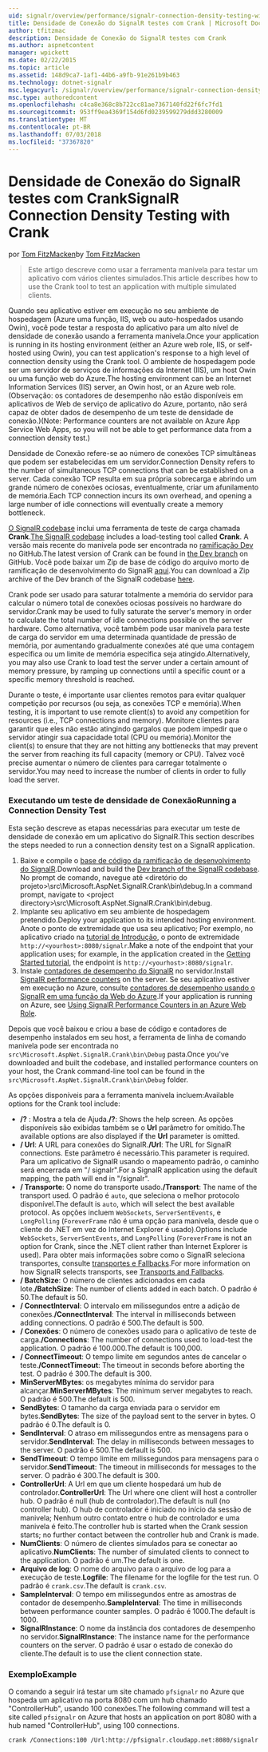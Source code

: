 ```yaml
---
uid: signalr/overview/performance/signalr-connection-density-testing-with-crank
title: Densidade de Conexão do SignalR testes com Crank | Microsoft Docs
author: tfitzmac
description: Densidade de Conexão do SignalR testes com Crank
ms.author: aspnetcontent
manager: wpickett
ms.date: 02/22/2015
ms.topic: article
ms.assetid: 148d9ca7-1af1-44b6-a9fb-91e261b9b463
ms.technology: dotnet-signalr
msc.legacyurl: /signalr/overview/performance/signalr-connection-density-testing-with-crank
msc.type: authoredcontent
ms.openlocfilehash: c4ca8e368c8b722cc81ae7367140fd22f6fc7fd1
ms.sourcegitcommit: 953ff9ea4369f154d6fd0239599279ddd3280009
ms.translationtype: MT
ms.contentlocale: pt-BR
ms.lasthandoff: 07/03/2018
ms.locfileid: "37367820"
---
```

<a name="signalr-connection-density-testing-with-crank"></a><span data-ttu-id="dad44-103">Densidade de Conexão do SignalR testes com Crank</span><span class="sxs-lookup"><span data-stu-id="dad44-103">SignalR Connection Density Testing with Crank</span></span>
====================
<span data-ttu-id="dad44-104">por [Tom FitzMacken](https://github.com/tfitzmac)</span><span class="sxs-lookup"><span data-stu-id="dad44-104">by [Tom FitzMacken](https://github.com/tfitzmac)</span></span>

> <span data-ttu-id="dad44-105">Este artigo descreve como usar a ferramenta manivela para testar um aplicativo com vários clientes simulados.</span><span class="sxs-lookup"><span data-stu-id="dad44-105">This article describes how to use the Crank tool to test an application with multiple simulated clients.</span></span>


<span data-ttu-id="dad44-106">Quando seu aplicativo estiver em execução no seu ambiente de hospedagem (Azure uma função, IIS, web ou auto-hospedados usando Owin), você pode testar a resposta do aplicativo para um alto nível de densidade de conexão usando a ferramenta manivela.</span><span class="sxs-lookup"><span data-stu-id="dad44-106">Once your application is running in its hosting environment (either an Azure web role, IIS, or self-hosted using Owin), you can test application's response to a high level of connection density using the Crank tool.</span></span> <span data-ttu-id="dad44-107">O ambiente de hospedagem pode ser um servidor de serviços de informações da Internet (IIS), um host Owin ou uma função web do Azure.</span><span class="sxs-lookup"><span data-stu-id="dad44-107">The hosting environment can be an Internet Information Services (IIS) server, an Owin host, or an Azure web role.</span></span> <span data-ttu-id="dad44-108">(Observação: os contadores de desempenho não estão disponíveis em aplicativos de Web de serviço de aplicativo do Azure, portanto, não será capaz de obter dados de desempenho de um teste de densidade de conexão.)</span><span class="sxs-lookup"><span data-stu-id="dad44-108">(Note: Performance counters are not available on Azure App Service Web Apps, so you will not be able to get performance data from a connection density test.)</span></span>

<span data-ttu-id="dad44-109">Densidade de Conexão refere-se ao número de conexões TCP simultâneas que podem ser estabelecidas em um servidor.</span><span class="sxs-lookup"><span data-stu-id="dad44-109">Connection Density refers to the number of simultaneous TCP connections that can be established on a server.</span></span> <span data-ttu-id="dad44-110">Cada conexão TCP resulta em sua própria sobrecarga e abrindo um grande número de conexões ociosas, eventualmente, criar um afunilamento de memória.</span><span class="sxs-lookup"><span data-stu-id="dad44-110">Each TCP connection incurs its own overhead, and opening a large number of idle connections will eventually create a memory bottleneck.</span></span>

<span data-ttu-id="dad44-111">[O SignalR codebase](https://github.com/signalr/signalr) inclui uma ferramenta de teste de carga chamada **Crank**.</span><span class="sxs-lookup"><span data-stu-id="dad44-111">[The SignalR codebase](https://github.com/signalr/signalr) includes a load-testing tool called **Crank**.</span></span> <span data-ttu-id="dad44-112">A versão mais recente do manivela pode ser encontrada no [ramificação Dev](https://github.com/SignalR/signalr/tree/dev) no GitHub.</span><span class="sxs-lookup"><span data-stu-id="dad44-112">The latest version of Crank can be found in [the Dev branch](https://github.com/SignalR/signalr/tree/dev) on GitHub.</span></span> <span data-ttu-id="dad44-113">Você pode baixar um Zip de base de código do arquivo morto de ramificação de desenvolvimento do SignalR [aqui](https://github.com/SignalR/SignalR/archive/dev.zip).</span><span class="sxs-lookup"><span data-stu-id="dad44-113">You can download a Zip archive of the Dev branch of the SignalR codebase [here](https://github.com/SignalR/SignalR/archive/dev.zip).</span></span>

<span data-ttu-id="dad44-114">Crank pode ser usado para saturar totalmente a memória do servidor para calcular o número total de conexões ociosas possíveis no hardware do servidor.</span><span class="sxs-lookup"><span data-stu-id="dad44-114">Crank may be used to fully saturate the server's memory in order to calculate the total number of idle connections possible on the server hardware.</span></span> <span data-ttu-id="dad44-115">Como alternativa, você também pode usar manivela para teste de carga do servidor em uma determinada quantidade de pressão de memória, por aumentando gradualmente conexões até que uma contagem específica ou um limite de memória específica seja atingido.</span><span class="sxs-lookup"><span data-stu-id="dad44-115">Alternatively, you may also use Crank to load test the server under a certain amount of memory pressure, by ramping up connections until a specific count or a specific memory threshold is reached.</span></span>

<span data-ttu-id="dad44-116">Durante o teste, é importante usar clientes remotos para evitar qualquer competição por recursos (ou seja, as conexões TCP e memória).</span><span class="sxs-lookup"><span data-stu-id="dad44-116">When testing, it is important to use remote client(s) to avoid any competition for resources (i.e., TCP connections and memory).</span></span> <span data-ttu-id="dad44-117">Monitore clientes para garantir que eles não estão atingindo gargalos que podem impedir que o servidor atingir sua capacidade total (CPU ou memória).</span><span class="sxs-lookup"><span data-stu-id="dad44-117">Monitor the client(s) to ensure that they are not hitting any bottlenecks that may prevent the server from reaching its full capacity (memory or CPU).</span></span> <span data-ttu-id="dad44-118">Talvez você precise aumentar o número de clientes para carregar totalmente o servidor.</span><span class="sxs-lookup"><span data-stu-id="dad44-118">You may need to increase the number of clients in order to fully load the server.</span></span>

### <a name="running-a-connection-density-test"></a><span data-ttu-id="dad44-119">Executando um teste de densidade de Conexão</span><span class="sxs-lookup"><span data-stu-id="dad44-119">Running a Connection Density Test</span></span>

<span data-ttu-id="dad44-120">Esta seção descreve as etapas necessárias para executar um teste de densidade de conexão em um aplicativo do SignalR.</span><span class="sxs-lookup"><span data-stu-id="dad44-120">This section describes the steps needed to run a connection density test on a SignalR application.</span></span>

1. <span data-ttu-id="dad44-121">Baixe e compile o [base de código da ramificação de desenvolvimento do SignalR](https://github.com/SignalR/SignalR/archive/dev.zip).</span><span class="sxs-lookup"><span data-stu-id="dad44-121">Download and build the [Dev branch of the SignalR codebase](https://github.com/SignalR/SignalR/archive/dev.zip).</span></span> <span data-ttu-id="dad44-122">No prompt de comando, navegue até &lt;diretório do projeto&gt;\src\Microsoft.AspNet.SignalR.Crank\bin\debug.</span><span class="sxs-lookup"><span data-stu-id="dad44-122">In a command prompt, navigate to &lt;project directory&gt;\src\Microsoft.AspNet.SignalR.Crank\bin\debug.</span></span>
2. <span data-ttu-id="dad44-123">Implante seu aplicativo em seu ambiente de hospedagem pretendido.</span><span class="sxs-lookup"><span data-stu-id="dad44-123">Deploy your application to its intended hosting environment.</span></span> <span data-ttu-id="dad44-124">Anote o ponto de extremidade que usa seu aplicativo; Por exemplo, no aplicativo criado na [tutorial de Introdução](../getting-started/tutorial-getting-started-with-signalr.md), o ponto de extremidade `http://<yourhost>:8080/signalr`.</span><span class="sxs-lookup"><span data-stu-id="dad44-124">Make a note of the endpoint that your application uses; for example, in the application created in the [Getting Started tutorial](../getting-started/tutorial-getting-started-with-signalr.md), the endpoint is `http://<yourhost>:8080/signalr`.</span></span>
3. <span data-ttu-id="dad44-125">Instale [contadores de desempenho do SignalR](signalr-performance.md#perfcounters) no servidor.</span><span class="sxs-lookup"><span data-stu-id="dad44-125">Install [SignalR performance counters](signalr-performance.md#perfcounters) on the server.</span></span> <span data-ttu-id="dad44-126">Se seu aplicativo estiver em execução no Azure, consulte [contadores de desempenho usando o SignalR em uma função da Web do Azure](using-signalr-performance-counters-in-an-azure-web-role.md).</span><span class="sxs-lookup"><span data-stu-id="dad44-126">If your application is running on Azure, see [Using SignalR Performance Counters in an Azure Web Role](using-signalr-performance-counters-in-an-azure-web-role.md).</span></span>

<span data-ttu-id="dad44-127">Depois que você baixou e criou a base de código e contadores de desempenho instalados em seu host, a ferramenta de linha de comando manivela pode ser encontrada no `src\Microsoft.AspNet.SignalR.Crank\bin\Debug` pasta.</span><span class="sxs-lookup"><span data-stu-id="dad44-127">Once you've downloaded and built the codebase, and installed performance counters on your host, the Crank command-line tool can be found in the `src\Microsoft.AspNet.SignalR.Crank\bin\Debug` folder.</span></span>

<span data-ttu-id="dad44-128">As opções disponíveis para a ferramenta manivela incluem:</span><span class="sxs-lookup"><span data-stu-id="dad44-128">Available options for the Crank tool include:</span></span>

- <span data-ttu-id="dad44-129">**/?** : Mostra a tela de Ajuda.</span><span class="sxs-lookup"><span data-stu-id="dad44-129">**/?**: Shows the help screen.</span></span> <span data-ttu-id="dad44-130">As opções disponíveis são exibidas também se o **Url** parâmetro for omitido.</span><span class="sxs-lookup"><span data-stu-id="dad44-130">The available options are also displayed if the **Url** parameter is omitted.</span></span>
- <span data-ttu-id="dad44-131">**/ Url**: A URL para conexões do SignalR.</span><span class="sxs-lookup"><span data-stu-id="dad44-131">**/Url**: The URL for SignalR connections.</span></span> <span data-ttu-id="dad44-132">Este parâmetro é necessário.</span><span class="sxs-lookup"><span data-stu-id="dad44-132">This parameter is required.</span></span> <span data-ttu-id="dad44-133">Para um aplicativo de SignalR usando o mapeamento padrão, o caminho será encerrada em "/ signalr".</span><span class="sxs-lookup"><span data-stu-id="dad44-133">For a SignalR application using the default mapping, the path will end in "/signalr".</span></span>
- <span data-ttu-id="dad44-134">**/ Transporte**: O nome do transporte usado.</span><span class="sxs-lookup"><span data-stu-id="dad44-134">**/Transport**: The name of the transport used.</span></span> <span data-ttu-id="dad44-135">O padrão é `auto`, que seleciona o melhor protocolo disponível.</span><span class="sxs-lookup"><span data-stu-id="dad44-135">The default is `auto`, which will select the best available protocol.</span></span> <span data-ttu-id="dad44-136">As opções incluem `WebSockets`, `ServerSentEvents`, e `LongPolling` (`ForeverFrame` não é uma opção para manivela, desde que o cliente do .NET em vez do Internet Explorer é usado).</span><span class="sxs-lookup"><span data-stu-id="dad44-136">Options include `WebSockets`, `ServerSentEvents`, and `LongPolling` (`ForeverFrame` is not an option for Crank, since the .NET client rather than Internet Explorer is used).</span></span> <span data-ttu-id="dad44-137">Para obter mais informações sobre como o SignalR seleciona transportes, consulte [transportes e Fallbacks](../getting-started/introduction-to-signalr.md#transports).</span><span class="sxs-lookup"><span data-stu-id="dad44-137">For more information on how SignalR selects transports, see [Transports and Fallbacks](../getting-started/introduction-to-signalr.md#transports).</span></span>
- <span data-ttu-id="dad44-138">**/ BatchSize**: O número de clientes adicionados em cada lote.</span><span class="sxs-lookup"><span data-stu-id="dad44-138">**/BatchSize**: The number of clients added in each batch.</span></span> <span data-ttu-id="dad44-139">O padrão é 50.</span><span class="sxs-lookup"><span data-stu-id="dad44-139">The default is 50.</span></span>
- <span data-ttu-id="dad44-140">**/ ConnectInterval**: O intervalo em milissegundos entre a adição de conexões.</span><span class="sxs-lookup"><span data-stu-id="dad44-140">**/ConnectInterval**: The interval in milliseconds between adding connections.</span></span> <span data-ttu-id="dad44-141">O padrão é 500.</span><span class="sxs-lookup"><span data-stu-id="dad44-141">The default is 500.</span></span>
- <span data-ttu-id="dad44-142">**/ Conexões**: O número de conexões usado para o aplicativo de teste de carga.</span><span class="sxs-lookup"><span data-stu-id="dad44-142">**/Connections**: The number of connections used to load-test the application.</span></span> <span data-ttu-id="dad44-143">O padrão é 100.000.</span><span class="sxs-lookup"><span data-stu-id="dad44-143">The default is 100,000.</span></span>
- <span data-ttu-id="dad44-144">**/ ConnectTimeout**: O tempo limite em segundos antes de cancelar o teste.</span><span class="sxs-lookup"><span data-stu-id="dad44-144">**/ConnectTimeout**: The timeout in seconds before aborting the test.</span></span> <span data-ttu-id="dad44-145">O padrão é 300.</span><span class="sxs-lookup"><span data-stu-id="dad44-145">The default is 300.</span></span>
- <span data-ttu-id="dad44-146">**MinServerMBytes**: os megabytes mínima do servidor para alcançar.</span><span class="sxs-lookup"><span data-stu-id="dad44-146">**MinServerMBytes**: The minimum server megabytes to reach.</span></span> <span data-ttu-id="dad44-147">O padrão é 500.</span><span class="sxs-lookup"><span data-stu-id="dad44-147">The default is 500.</span></span>
- <span data-ttu-id="dad44-148">**SendBytes**: O tamanho da carga enviada para o servidor em bytes.</span><span class="sxs-lookup"><span data-stu-id="dad44-148">**SendBytes**: The size of the payload sent to the server in bytes.</span></span> <span data-ttu-id="dad44-149">O padrão é 0.</span><span class="sxs-lookup"><span data-stu-id="dad44-149">The default is 0.</span></span>
- <span data-ttu-id="dad44-150">**SendInterval**: O atraso em milissegundos entre as mensagens para o servidor.</span><span class="sxs-lookup"><span data-stu-id="dad44-150">**SendInterval**: The delay in milliseconds between messages to the server.</span></span> <span data-ttu-id="dad44-151">O padrão é 500.</span><span class="sxs-lookup"><span data-stu-id="dad44-151">The default is 500.</span></span>
- <span data-ttu-id="dad44-152">**SendTimeout**: O tempo limite em milissegundos para mensagens para o servidor.</span><span class="sxs-lookup"><span data-stu-id="dad44-152">**SendTimeout**: The timeout in milliseconds for messages to the server.</span></span> <span data-ttu-id="dad44-153">O padrão é 300.</span><span class="sxs-lookup"><span data-stu-id="dad44-153">The default is 300.</span></span>
- <span data-ttu-id="dad44-154">**ControllerUrl**: A Url em que um cliente hospedará um hub de controlador.</span><span class="sxs-lookup"><span data-stu-id="dad44-154">**ControllerUrl**: The Url where one client will host a controller hub.</span></span> <span data-ttu-id="dad44-155">O padrão é null (hub de controlador).</span><span class="sxs-lookup"><span data-stu-id="dad44-155">The default is null (no controller hub).</span></span> <span data-ttu-id="dad44-156">O hub de controlador é iniciado no início da sessão de manivela; Nenhum outro contato entre o hub de controlador e uma manivela é feito.</span><span class="sxs-lookup"><span data-stu-id="dad44-156">The controller hub is started when the Crank session starts; no further contact between the controller hub and Crank is made.</span></span>
- <span data-ttu-id="dad44-157">**NumClients**: O número de clientes simulados para se conectar ao aplicativo.</span><span class="sxs-lookup"><span data-stu-id="dad44-157">**NumClients**: The number of simulated clients to connect to the application.</span></span> <span data-ttu-id="dad44-158">O padrão é um.</span><span class="sxs-lookup"><span data-stu-id="dad44-158">The default is one.</span></span>
- <span data-ttu-id="dad44-159">**Arquivo de log**: O nome do arquivo para o arquivo de log para a execução de teste.</span><span class="sxs-lookup"><span data-stu-id="dad44-159">**Logfile**: The filename for the logfile for the test run.</span></span> <span data-ttu-id="dad44-160">O padrão é `crank.csv`.</span><span class="sxs-lookup"><span data-stu-id="dad44-160">The default is `crank.csv`.</span></span>
- <span data-ttu-id="dad44-161">**SampleInterval**: O tempo em milissegundos entre as amostras de contador de desempenho.</span><span class="sxs-lookup"><span data-stu-id="dad44-161">**SampleInterval**: The time in milliseconds between performance counter samples.</span></span> <span data-ttu-id="dad44-162">O padrão é 1000.</span><span class="sxs-lookup"><span data-stu-id="dad44-162">The default is 1000.</span></span>
- <span data-ttu-id="dad44-163">**SignalRInstance**: O nome da instância dos contadores de desempenho no servidor.</span><span class="sxs-lookup"><span data-stu-id="dad44-163">**SignalRInstance**: The instance name for the performance counters on the server.</span></span> <span data-ttu-id="dad44-164">O padrão é usar o estado de conexão do cliente.</span><span class="sxs-lookup"><span data-stu-id="dad44-164">The default is to use the client connection state.</span></span>

### <a name="example"></a><span data-ttu-id="dad44-165">Exemplo</span><span class="sxs-lookup"><span data-stu-id="dad44-165">Example</span></span>

<span data-ttu-id="dad44-166">O comando a seguir irá testar um site chamado `pfsignalr` no Azure que hospeda um aplicativo na porta 8080 com um hub chamado "ControllerHub", usando 100 conexões.</span><span class="sxs-lookup"><span data-stu-id="dad44-166">The following command will test a site called `pfsignalr` on Azure that hosts an application on port 8080 with a hub named "ControllerHub", using 100 connections.</span></span>

`crank /Connections:100 /Url:http://pfsignalr.cloudapp.net:8080/signalr`
